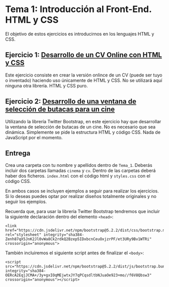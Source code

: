 Tema 1: Introducción al Front-End. HTML y CSS
=============================================

El objetivo de estos ejercicios es introducirnos en los lenguajes HTML y CSS.

## Ejercicio 1: [**Desarrollo de un CV Online con HTML y CSS**](https://github.com/UnirCs/DWFS-PER8408-2324/tree/master/Tema_1/00_Resources/CV)

Este ejercicio consiste en crear la versión onlince de un CV (puede ser tuyo o inventado) haciendo uso únicamente de HTML y CSS. No se utilizará aquí ninguna otra librería. HTML y CSS puro.

## Ejercicio 2: [**Desarrollo de una ventana de selección de butacas para un cine**](https://github.com/UnirCs/DWFS-PER8408-2324/tree/master/Tema_1/00_Resources/Cinema)

Utilizando la librería Twitter Bootstrap, en este ejercicio hay que desarrollar la ventana de selección de butacas de un cine. No es necesario que sea dinámica. Simplemente se pide la estructura HTML y código CSS. Nada de JavaScript por el momento.


## Entrega

Crea una carpeta con tu nombre y apellidos dentro de ``Tema_1``. Deberás incluir dos carpetas llamadas ``cinema`` y ``cv``. Dentro de las carpetas deberá haber dos ficheros. ``index.html`` con el código html y ``styles.css`` con el código CSS.

En ambos casos se incluyen ejemplos a seguir para realizar los ejercicios. Si lo deseas puedes optar por realizar diseños totalmente originales y no seguir los ejemplos.

Recuerda que, para usar la librería Twitter Bootstrap tendremos que incluir la siguiente declaración dentro del elemento ``<head>``:
```
<link href="https://cdn.jsdelivr.net/npm/bootstrap@5.2.2/dist/css/bootstrap.min.css" rel="stylesheet" integrity="sha384-Zenh87qX5JnK2Jl0vWa8Ck2rdkQ2Bzep5IDxbcnCeuOxjzrPF/et3URy9Bv1WTRi" crossorigin="anonymous">
```
También incluiremos el siguiente script antes de finalizar el ``<body>``:
```
<script src="https://cdn.jsdelivr.net/npm/bootstrap@5.2.2/dist/js/bootstrap.bundle.min.js" integrity="sha384-OERcA2EqjJCMA+/3y+gxIOqMEjwtxJY7qPCqsdltbNJuaOe923+mo//f6V8Qbsw3" crossorigin="anonymous"></script>
```
